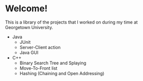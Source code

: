 # Welcome!
This is a library of the projects that I worked on during my time at Georgetown University.

- Java
  - JUnit
  - Server-Client action
  - Java GUI
- C++
  - Binary Search Tree and Splaying
  - Move-To-Front list
  - Hashing (Chaining and Open Addressing)
